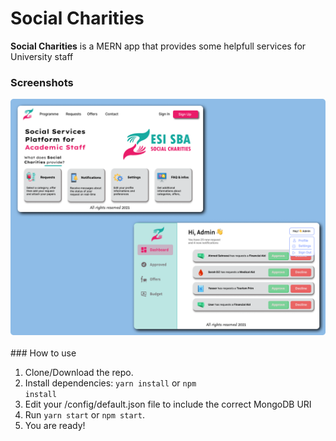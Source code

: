 # Social Charities

**Social Charities** is a MERN app that provides some helpfull services for University staff
### Screenshots

<div><img src="./screenshots/SocialCharUI.png" width="800" alt="Home Page"></div>
<br/>
### How to use

1. Clone/Download the repo.
2. Install dependencies:
   <code>yarn install</code> or <code>npm install</code>
3. Edit your /config/default.json file to include the correct MongoDB URI
4. Run <code>yarn start</code> or <code>npm start</code>.
5. You are ready!
